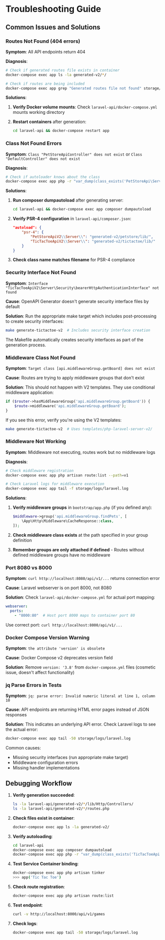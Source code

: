 # Troubleshooting Guide

## Common Issues and Solutions

### Routes Not Found (404 errors)

**Symptom**: All API endpoints return 404

**Diagnosis**:
```bash
# Check if generated routes file exists in container
docker-compose exec app ls -la generated-v2/*/

# Check if routes are being included
docker-compose exec app grep "Generated routes file not found" storage/logs/laravel.log
```

**Solutions**:
1. **Verify Docker volume mounts**: Check `laravel-api/docker-compose.yml` mounts working directory

2. **Restart containers** after generation:
   ```bash
   cd laravel-api && docker-compose restart app
   ```

### Class Not Found Errors

**Symptom**: `Class "PetStoreApiController" does not exist` or `Class "DefaultController" does not exist`

**Diagnosis**:
```bash
# Check if autoloader knows about the class
docker-compose exec app php -r "var_dump(class_exists('PetStoreApi\Server\Http\Controllers\DefaultController'));"
```

**Solutions**:
1. **Run composer dumpautoload** after generating server:
   ```bash
   cd laravel-api && docker-compose exec app composer dumpautoload
   ```

2. **Verify PSR-4 configuration** in `laravel-api/composer.json`:
   ```json
   "autoload": {
       "psr-4": {
           "PetStoreApiV2\\Server\\": "generated-v2/petstore/lib/",
           "TicTacToeApiV2\\Server\\": "generated-v2/tictactoe/lib/"
       }
   }
   ```

3. **Check class name matches filename** for PSR-4 compliance

### Security Interface Not Found

**Symptom**: `Interface "TicTacToeApiV2\Server\Security\bearerHttpAuthenticationInterface" not found`

**Cause**: OpenAPI Generator doesn't generate security interface files by default

**Solution**: Run the appropriate make target which includes post-processing to create security interfaces:
```bash
make generate-tictactoe-v2  # Includes security interface creation
```

The Makefile automatically creates security interfaces as part of the generation process.

### Middleware Class Not Found

**Symptom**: `Target class [api.middlewareGroup.getBoard] does not exist`

**Cause**: Routes are trying to apply middleware groups that don't exist

**Solution**: This should not happen with V2 templates. They use conditional middleware application:
```php
if ($router->hasMiddlewareGroup('api.middlewareGroup.getBoard')) {
    $route->middleware('api.middlewareGroup.getBoard');
}
```

If you see this error, verify you're using the V2 templates:
```bash
make generate-tictactoe-v2  # Uses templates/php-laravel-server-v2/
```

### Middleware Not Working

**Symptom**: Middleware not executing, routes work but no middleware logs

**Diagnosis**:
```bash
# Check middleware registration
docker-compose exec app php artisan route:list --path=v1

# Check Laravel logs for middleware execution
docker-compose exec app tail -f storage/logs/laravel.log
```

**Solutions**:
1. **Verify middleware groups** in `bootstrap/app.php` (if you defined any):
   ```php
   $middleware->group('api.middlewareGroup.findPets', [
       \App\Http\Middleware\CacheResponse::class,
   ]);
   ```

2. **Check middleware class exists** at the path specified in your group definition

3. **Remember groups are only attached if defined** - Routes without defined middleware groups have no middleware

### Port 8080 vs 8000

**Symptom**: `curl http://localhost:8080/api/v1/...` returns connection error

**Cause**: Laravel webserver is on port 8000, not 8080

**Solution**: Check `laravel-api/docker-compose.yml` for actual port mapping:
```yaml
webserver:
  ports:
    - "8000:80"  # Host port 8000 maps to container port 80
```

Use correct port: `curl http://localhost:8000/api/v1/...`

### Docker Compose Version Warning

**Symptom**: `the attribute 'version' is obsolete`

**Cause**: Docker Compose v2 deprecates version field

**Solution**: Remove `version: '3.8'` from `docker-compose.yml` files (cosmetic issue, doesn't affect functionality)

### jq Parse Errors in Tests

**Symptom**: `jq: parse error: Invalid numeric literal at line 1, column 10`

**Cause**: API endpoints are returning HTML error pages instead of JSON responses

**Solution**: This indicates an underlying API error. Check Laravel logs to see the actual error:
```bash
docker-compose exec app tail -50 storage/logs/laravel.log
```

Common causes:
- Missing security interfaces (run appropriate make target)
- Middleware configuration errors
- Missing handler implementations

## Debugging Workflow

1. **Verify generation succeeded**:
   ```bash
   ls -la laravel-api/generated-v2/*/lib/Http/Controllers/
   ls -la laravel-api/generated-v2/*/routes.php
   ```

2. **Check files exist in container**:
   ```bash
   docker-compose exec app ls -la generated-v2/
   ```

3. **Verify autoloading**:
   ```bash
   cd laravel-api
   docker-compose exec app composer dumpautoload
   docker-compose exec app php -r "var_dump(class_exists('TicTacToeApiV2\\\Server\\\Http\\\Controllers\\\DefaultController'));"
   ```

4. **Test Service Container binding**:
   ```bash
   docker-compose exec app php artisan tinker
   >>> app('Tic Tac Toe')
   ```

5. **Check route registration**:
   ```bash
   docker-compose exec app php artisan route:list
   ```

6. **Test endpoint**:
   ```bash
   curl -v http://localhost:8000/api/v1/games
   ```

7. **Check logs**:
   ```bash
   docker-compose exec app tail -50 storage/logs/laravel.log
   ```
